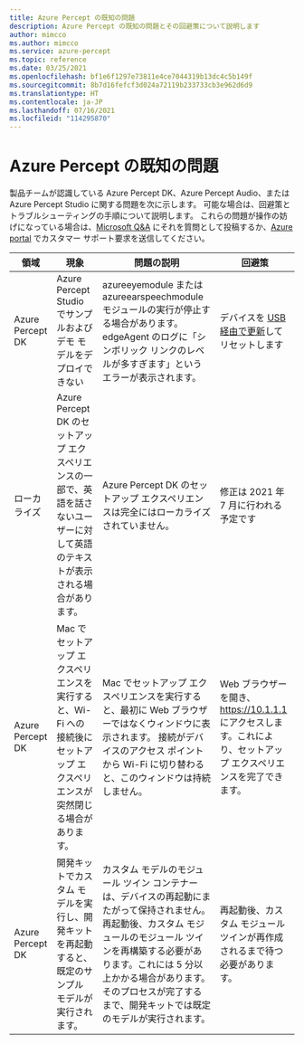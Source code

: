 ```yaml
---
title: Azure Percept の既知の問題
description: Azure Percept の既知の問題とその回避策について説明します
author: mimcco
ms.author: mimcco
ms.service: azure-percept
ms.topic: reference
ms.date: 03/25/2021
ms.openlocfilehash: bf1e6f1297e73811e4ce7044319b13dc4c5b149f
ms.sourcegitcommit: 8b7d16fefcf3d024a72119b233733cb3e962d6d9
ms.translationtype: HT
ms.contentlocale: ja-JP
ms.lasthandoff: 07/16/2021
ms.locfileid: "114295870"
---
```

# <a name="azure-percept-known-issues"></a>Azure Percept の既知の問題

製品チームが認識している Azure Percept DK、Azure Percept Audio、または Azure Percept Studio に関する問題を次に示します。 可能な場合は、回避策とトラブルシューティングの手順について説明します。 これらの問題が操作の妨げになっている場合は、[Microsoft Q&A](/answers/topics/azure-percept.html) にそれを質問として投稿するか、[Azure portal](https://portal.azure.com/#blade/Microsoft_Azure_Support/HelpAndSupportBlade/overview) でカスタマー サポート要求を送信してください。 

|領域|現象|問題の説明|回避策|
|-------|---------|---------|---------|
| Azure Percept DK | Azure Percept Studio でサンプルおよびデモ モデルをデプロイできない | azureeyemodule または azureearspeechmodule モジュールの実行が停止する場合があります。 edgeAgent のログに「シンボリック リンクのレベルが多すぎます」というエラーが表示されます。 | デバイスを [USB 経由で更新](./how-to-update-via-usb.md)してリセットします |
| ローカライズ | Azure Percept DK のセットアップ エクスペリエンスの一部で、英語を話さないユーザーに対して英語のテキストが表示される場合があります。 | Azure Percept DK のセットアップ エクスペリエンスは完全にはローカライズされていません。 | 修正は 2021 年 7 月に行われる予定です  |
| Azure Percept DK | Mac でセットアップ エクスペリエンスを実行すると、Wi-Fi への接続後にセットアップ エクスペリエンスが突然閉じる場合があります。 | Mac でセットアップ エクスペリエンスを実行すると、最初に Web ブラウザーではなくウィンドウに表示されます。 接続がデバイスのアクセス ポイントから Wi-Fi に切り替わると、このウィンドウは持続しません。 | Web ブラウザーを開き、 https://10.1.1.1 にアクセスします。これにより、セットアップ エクスペリエンスを完了できます。 |
| Azure Percept DK | 開発キットでカスタム モデルを実行し、開発キットを再起動すると、既定のサンプル モデルが実行されます。 | カスタム モデルのモジュール ツイン コンテナーは、デバイスの再起動にまたがって保持されません。 再起動後、カスタム モジュールのモジュール ツインを再構築する必要があります。これには 5 分以上かかる場合があります。 そのプロセスが完了するまで、開発キットでは既定のモデルが実行されます。 | 再起動後、カスタム モジュール ツインが再作成されるまで待つ必要があります。 |